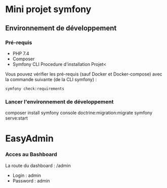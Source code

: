 # Mini projet symfony

## Environnement de développement

### Pré-requis

- PHP 7.4
- Composer
- Symfony CLI
  Procedure d'installation Projet<

Vous pouvez vérifier les pré-requis (sauf Docker et Docker-compose) avec la commande suivante (de la CLI symfony) :

```bash
symfony check:requirements
```

### Lancer l'environnement de développement

composer install
symfony console doctrine:migration:migrate
symfony serve:start

# EasyAdmin

### Acces au Bashboard

La route du dashboard : /admin

- Login : admin
- Password : admin

